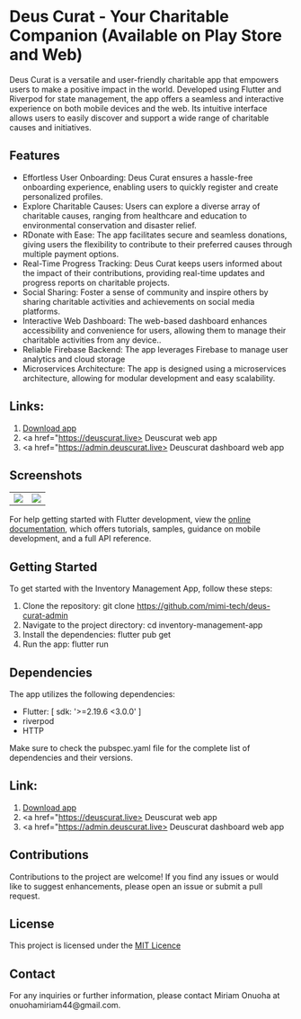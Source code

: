 # Deus Curat - Your Charitable Companion (Available on Play Store and Web)

Deus Curat is a versatile and user-friendly charitable app that empowers users to make a positive impact in the world. Developed using Flutter and Riverpod for state management, the app offers a seamless and interactive experience on both mobile devices and the web. Its intuitive interface allows users to easily discover and support a wide range of charitable causes and initiatives.

## Features
<ul>
<li>Effortless User Onboarding: Deus Curat ensures a hassle-free onboarding experience, enabling users to quickly register and create personalized profiles.</li>
<li>Explore Charitable Causes: Users can explore a diverse array of charitable causes, ranging from healthcare and education to environmental conservation and disaster relief.
</li>
<li>RDonate with Ease: The app facilitates secure and seamless donations, giving users the flexibility to contribute to their preferred causes through multiple payment options.
</li>
<li>Real-Time Progress Tracking: Deus Curat keeps users informed about the impact of their contributions, providing real-time updates and progress reports on charitable projects.</li>
<li>Social Sharing: Foster a sense of community and inspire others by sharing charitable activities and achievements on social media platforms.</li>
<li>Interactive Web Dashboard: The web-based dashboard enhances accessibility and convenience for users, allowing them to manage their charitable activities from any device..</li>
<li>Reliable Firebase Backend: The app leverages Firebase to manage user analytics and cloud storage </li>
  <li>Microservices Architecture: The app is designed using a microservices architecture, allowing for modular development and easy scalability.</li>
</ul>

## Links: 
1. <a href="https://play.google.com/store/apps/details?id=co.miriamly.suremove"> Download app </a>
2. <a href="https://deuscurat.live> Deuscurat web app </a>
3. <a href="https://admin.deuscurat.live> Deuscurat dashboard web app </a>


## Screenshots
<table>
<tr>
<td>
<img src="https://github.com/mimi-tech/deus-curat-admin/assets/62711340/19b94b27-e5c2-42f1-9096-43feee3f6e63">

</td>

<td>
<img src="https://github.com/mimi-tech/deus-curat-admin/assets/62711340/1294b91d-5168-41da-9e64-3d4b54d1577a">
</td>
</tr>
</table>

For help getting started with Flutter development, view the
[online documentation](https://docs.flutter.dev/), which offers tutorials,
samples, guidance on mobile development, and a full API reference.



## Getting Started
<p>To get started with the Inventory Management App, follow these steps:</p>

1. Clone the repository: git clone https://github.com/mimi-tech/deus-curat-admin
2. Navigate to the project directory: cd inventory-management-app 
3. Install the dependencies: flutter pub get 
4. Run the app: flutter run

## Dependencies
The app utilizes the following dependencies:

<ul>
<li>Flutter: [ sdk: '>=2.19.6 <3.0.0' ]</li>
<li>riverpod</li>
<li>HTTP</li>

</ul>
Make sure to check the pubspec.yaml file for the complete list of dependencies and their versions.

## Link: 
1. <a href="https://play.google.com/store/apps/details?id=co.miriamly.suremove"> Download app </a>
2. <a href="https://deuscurat.live> Deuscurat web app </a>
3. <a href="https://admin.deuscurat.live> Deuscurat dashboard web app </a>


## Contributions
Contributions to the project are welcome! If you find any issues or would like to suggest enhancements, please open an issue or submit a pull request.

## License
<span>This project is licensed under the <a href="https://opensource.org/license/mit/">MIT Licence</a></span>

## Contact
<p>For any inquiries or further information, please contact <spans tyle="color: blue;">Miriam Onuoha</span> at <spans tyle="color: blue;">onuohamiriam44@gmail.com</span>.
